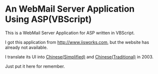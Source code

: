 # An WebMail Server Application Using ASP(VBScript)

This is a WebMail Server Application for ASP written in VBScript.

I got this application from http://www.iisworks.com, but the website has already not available.

I translate its UI into [Chinese(Simplified)] and [Chinese(Traditional)] in 2003.

Just put it here for remember.

[Chinese(Simplified)]: ./website/Lang/Chinese(Simplified).dat
[Chinese(Traditional)]: ./website/Lang/Chinese(Traditional).dat
